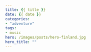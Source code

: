 ```yaml
---
title: {{ title }}
date: {{ date }}
categories:
- "adventure"
tags:
- music
hero: /images/posts/hero-finland.jpg
hero_title: ""
---
```


<!-- more >
